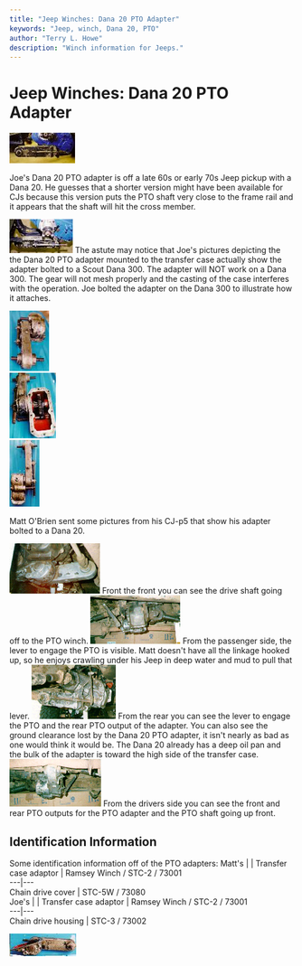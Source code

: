 ```yaml
---
title: "Jeep Winches: Dana 20 PTO Adapter"
keywords: "Jeep, winch, Dana 20, PTO"
author: "Terry L. Howe"
description: "Winch information for Jeeps."
---
```

# Jeep Winches: Dana 20 PTO Adapter

[![PTO adapter](/img/winch/d20pto04_.jpg)](/img/winch/d20pto04.jpg) 

Joe's Dana 20 PTO adapter is off a late 60s or early 70s Jeep pickup with a Dana 20. He guesses that a shorter version might have been available for CJs because this version puts the PTO shaft very close to the frame rail and it appears that the shaft will hit the cross member.

[![PTO adapter](/img/winch/d20pto06_.jpg)](/img/winch/d20pto06.jpg) The astute may notice that Joe's pictures depicting the the Dana 20 PTO adapter mounted to the transfer case actually show the adapter bolted to a Scout Dana 300. The adapter will NOT work on a Dana 300. The gear will not mesh properly and the casting of the case interferes with the operation. Joe bolted the adapter on the Dana 300 to illustrate how it attaches.

[![PTO adapter](/img/winch/d20pto02_.jpg)](/img/winch/d20pto02.jpg)  
[![PTO adapter](/img/winch/d20pto03_.jpg)](/img/winch/d20pto03.jpg)  
[![PTO adapter](/img/winch/d20pto07_.jpg)](/img/winch/d20pto07.jpg) 

Matt O'Brien sent some pictures from his CJ-p5 that show his adapter bolted to a Dana 20.

[![PTO adapter from the front](/img/winch/ptofrnt2t.gif)](/img/winch/ptofrnt2.gif) Front the front you can see the drive shaft going off to the PTO winch. [![PTO adapter from the passenger side](/img/winch/ptopassdt.gif)](/img/winch/ptopassd.gif) From the passenger side, the lever to engage the PTO is visible. Matt doesn't have all the linkage hooked up, so he enjoys crawling under his Jeep in deep water and mud to pull that lever. [![PTO adapter from the rear](/img/winch/ptorear1t.gif)](/img/winch/ptorear1.gif) From the rear you can see the lever to engage the PTO and the rear PTO output of the adapter. You can also see the ground clearance lost by the Dana 20 PTO adapter, it isn't nearly as bad as one would think it would be. The Dana 20 already has a deep oil pan and the bulk of the adapter is toward the high side of the transfer case. [![PTO adapter from the drivers side](/img/winch/ptodrvsdt.gif)](/img/winch/ptodrvsd.gif) From the drivers side you can see the front and rear PTO outputs for the PTO adapter and the PTO shaft going up front. 

## Identification Information

Some identification information off of the PTO adapters:  Matt's |  |  Transfer case adaptor |  Ramsey Winch / STC-2 / 73001   
---|---  
Chain drive cover |  STC-5W / 73080   
Joe's |  |  Transfer case adaptor |  Ramsey Winch / STC-2 / 73001   
---|---  
Chain drive housing |  STC-3 / 73002   
  
[![PTO adapter](/img/winch/d20pto05_.jpg)](/img/winch/d20pto05.jpg)